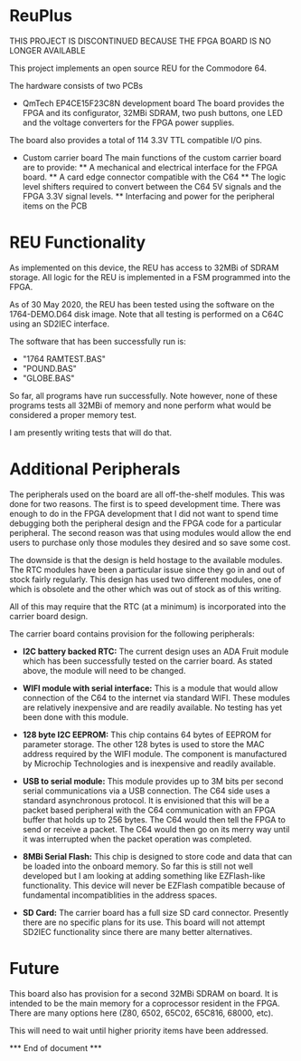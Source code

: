 # ReuPlus

THIS PROJECT IS DISCONTINUED BECAUSE THE FPGA BOARD IS NO LONGER
AVAILABLE

This project implements an open source REU for the Commodore 64.

The hardware consists of two PCBs
* QmTech EP4CE15F23C8N development board
The board provides the FPGA and its configurator, 32MBi SDRAM,
two push buttons, one LED and the voltage converters for the
FPGA power supplies.

The board also provides a total of 114 3.3V TTL compatible
I/O pins.

* Custom carrier board
The main functions of the custom carrier board are to provide:
** A mechanical and electrical interface for the FPGA board.
** A card edge connector compatible with the C64
** The logic level shifters required to convert between the C64 5V signals and the FPGA 3.3V signal levels.
** Interfacing and power for the peripheral items on the PCB

# REU Functionality
As implemented on this device, the REU has access to 32MBi of
SDRAM storage. All logic for the REU is implemented in a FSM
programmed into the FPGA.

As of 30 May 2020, the REU has been tested using the software on the
1764-DEMO.D64 disk image. Note that all testing is performed on a
C64C using an SD2IEC interface.

The software that has been successfully
run is:
* "1764 RAMTEST.BAS"
* "POUND.BAS"
* "GLOBE.BAS"

So far, all programs have run successfully. Note however,
none of these programs tests all 32MBi of memory and none perform
what would be considered a proper memory test.

I am presently writing tests that will do that.

# Additional Peripherals

The peripherals used on the board are all off-the-shelf modules. This
was done for two reasons. The first is to speed development time. There
was enough to do in the FPGA development that I did not want to spend
time debugging both the peripheral design and the FPGA code for a particular
peripheral. The second reason was that using modules would allow the end
users to purchase only those modules they desired and so save some cost.

The downside is that the design is held hostage to the available modules.
The RTC modules have been a particular issue since they go in and out of stock
fairly regularly. This design has used two different modules, one of which
is obsolete and the other which was out of stock as of this writing.

All of this may require that the RTC (at a minimum) is incorporated into
the carrier board design.

The carrier board contains provision for the following peripherals:

* **I2C battery backed RTC:**
The current design uses an ADA Fruit module which has been successfully
tested on the carrier board. As stated above, the module will need to
be changed.

* **WIFI module with serial interface:**
This is a module that would allow connection of the C64 to the internet
via standard WIFI. These modules are relatively inexpensive and are readily
available. No testing has yet been done with this module.

* **128 byte I2C EEPROM:**
This chip contains 64 bytes of EEPROM for parameter storage. The other
128 bytes is used to store the MAC address required by the WIFI module.
The component is manufactured by Microchip Technologies and is inexpensive
and readily available.

* **USB to serial module:**
This module provides up to 3M bits per second serial communications via
a USB connection. The C64 side uses a standard asynchronous protocol. It
is envisioned that this will be a packet based peripheral with the C64
communication with an FPGA buffer that holds up to 256 bytes. The C64
would then tell the FPGA to send or receive a packet. The C64 would
then go on its merry way until it was interrupted when the packet
operation was completed.

* **8MBi Serial Flash:**
This chip is designed to store code and data that can be loaded
into the onboard memory. So far this is still not well developed
but I am looking at adding something like EZFlash-like functionality.
This device will never be EZFlash compatible because of fundamental
incompatiblities in the address spaces.

* **SD Card:**
The carrier board has a full size SD card connector. Presently there
are no specific plans for its use. This board will not attempt SD2IEC
functionality since there are many better alternatives.

# Future

This board also has provision for a second 32MBi SDRAM on board. It is
intended to be the main memory for a coprocessor resident in the FPGA.
There are many options here (Z80, 6502, 65C02, 65C816, 68000, etc).

This will need to wait until higher priority items have been addressed.

*** End of document ***


